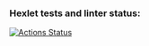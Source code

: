 ### Hexlet tests and linter status:
[![Actions Status](https://github.com/mrn-mrz/frontend-project-lvl4/workflows/hexlet-check/badge.svg)](https://github.com/mrn-mrz/frontend-project-lvl4/actions)